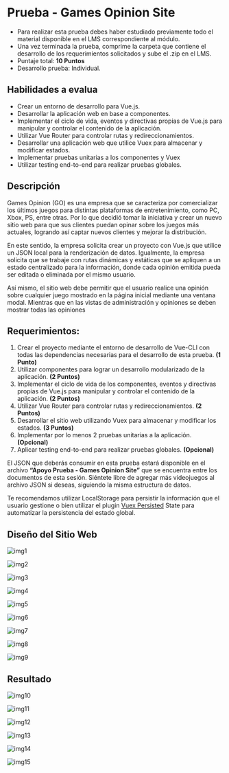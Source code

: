 # Prueba - Games Opinion Site

- Para realizar esta prueba debes haber estudiado previamente todo el material disponible en el LMS correspondiente al módulo.
- Una vez terminada la prueba, comprime la carpeta que contiene el desarrollo de los requerimientos solicitados y sube el .zip en el LMS.
- Puntaje total: **10 Puntos**
- Desarrollo prueba: Individual.

## Habilidades a evalua

- Crear un entorno de desarrollo para Vue.js.
- Desarrollar la aplicación web en base a componentes.
- Implementar el ciclo de vida, eventos y directivas propias de Vue.js para manipular y controlar el contenido de la aplicación.
- Utilizar Vue Router para controlar rutas y redireccionamientos.
- Desarrollar una aplicación web que utilice Vuex para almacenar y modificar estados.
- Implementar pruebas unitarias a los componentes y Vuex
- Utilizar testing end-to-end para realizar pruebas globales.

## Descripción

Games Opinion (GO) es una empresa que se caracteriza por comercializar los últimos juegos para distintas plataformas de entretenimiento, como PC, Xbox, PS, entre otras. Por lo que decidió tomar la iniciativa y crear un nuevo sitio web para que sus clientes puedan opinar sobre los juegos más actuales, logrando así captar nuevos clientes y mejorar la distribución.

En este sentido, la empresa solicita crear un proyecto con Vue.js que utilice un JSON local para la renderización de datos. Igualmente, la empresa solicita que se trabaje con rutas dinámicas y estáticas que se apliquen a un estado centralizado para la información, donde cada opinión emitida pueda ser editada o eliminada por el mismo usuario.

Así mismo, el sitio web debe permitir que el usuario realice una opinión sobre cualquier juego mostrado en la página inicial mediante una ventana modal. Mientras que en las vistas de administración y opiniones se deben mostrar todas las opiniones

## Requerimientos:

1. Crear el proyecto mediante el entorno de desarrollo de Vue-CLI con todas las dependencias necesarias para el desarrollo de esta prueba. **(1 Punto)**
1. Utilizar componentes para lograr un desarrollo modularizado de la aplicación. **(2 Puntos)**
1. Implementar el ciclo de vida de los componentes, eventos y directivas propias de Vue.js para manipular y controlar el contenido de la aplicación. **(2 Puntos)**
1. Utilizar Vue Router para controlar rutas y redireccionamientos. **(2 Puntos)**
1. Desarrollar el sitio web utilizando Vuex para almacenar y modificar los estados. **(3 Puntos)**
1. Implementar por lo menos 2 pruebas unitarias a la aplicación. **(Opcional)**
1. Aplicar testing end-to-end para realizar pruebas globales. **(Opcional)**

El JSON que deberás consumir en esta prueba estará disponible en el archivo **“Apoyo Prueba - Games Opinion Site”** que se encuentra entre los documentos de esta sesión. Siéntete libre de agregar más videojuegos al archivo JSON si deseas, siguiendo la misma estructura de datos.

Te recomendamos utilizar LocalStorage para persistir la información que el usuario gestione o bien utilizar el plugin [Vuex Persisted](https://www.npmjs.com/package/vuex-persistedstate) State para automatizar la persistencia del estado global.

## Diseño del Sitio Web

![img1](src/assets/FotosReadme/1.jpg)

![img2](src/assets/FotosReadme/2.jpg)

![img3](src/assets/FotosReadme/3.jpg)

![img4](src/assets/FotosReadme/4.jpg)

![img5](src/assets/FotosReadme/5.jpg)

![img6](src/assets/FotosReadme/6.jpg)

![img7](src/assets/FotosReadme/7.jpg)

![img8](src/assets/FotosReadme/8.jpg)

![img9](src/assets/FotosReadme/9.jpg)

## Resultado

![img10](src/assets/FotosReadme/10.png)

![img11](src/assets/FotosReadme/11.jpg)

![img12](src/assets/FotosReadme/12.png)

![img13](src/assets/FotosReadme/13.png)

![img14](src/assets/FotosReadme/14.png)

![img15](src/assets/FotosReadme/15.png)
